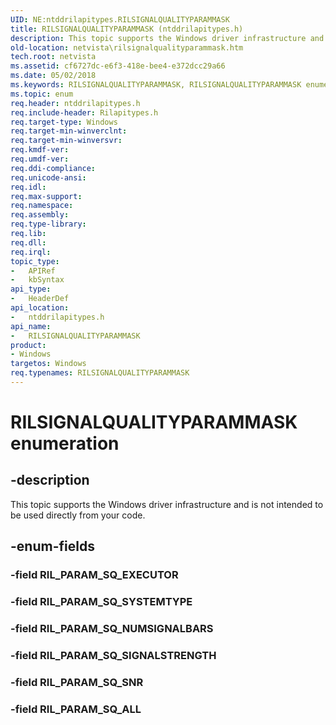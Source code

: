```yaml
---
UID: NE:ntddrilapitypes.RILSIGNALQUALITYPARAMMASK
title: RILSIGNALQUALITYPARAMMASK (ntddrilapitypes.h)
description: This topic supports the Windows driver infrastructure and is not intended to be used directly from your code.
old-location: netvista\rilsignalqualityparammask.htm
tech.root: netvista
ms.assetid: cf6727dc-e6f3-418e-bee4-e372dcc29a66
ms.date: 05/02/2018
ms.keywords: RILSIGNALQUALITYPARAMMASK, RILSIGNALQUALITYPARAMMASK enumeration [Network Drivers Starting with Windows Vista], RIL_PARAM_SQ_ALL, RIL_PARAM_SQ_NUMSIGNALBARS, RIL_PARAM_SQ_SIGNALSTRENGTH, RIL_PARAM_SQ_SNR, RIL_PARAM_SQ_SYSTEMTYPE, netvista.rilsignalqualityparammask, ntddrilapitypes/RILSIGNALQUALITYPARAMMASK, ntddrilapitypes/RIL_PARAM_SQ_ALL, ntddrilapitypes/RIL_PARAM_SQ_NUMSIGNALBARS, ntddrilapitypes/RIL_PARAM_SQ_SIGNALSTRENGTH, ntddrilapitypes/RIL_PARAM_SQ_SNR, ntddrilapitypes/RIL_PARAM_SQ_SYSTEMTYPE
ms.topic: enum
req.header: ntddrilapitypes.h
req.include-header: Rilapitypes.h
req.target-type: Windows
req.target-min-winverclnt: 
req.target-min-winversvr: 
req.kmdf-ver: 
req.umdf-ver: 
req.ddi-compliance: 
req.unicode-ansi: 
req.idl: 
req.max-support: 
req.namespace: 
req.assembly: 
req.type-library: 
req.lib: 
req.dll: 
req.irql: 
topic_type:
-	APIRef
-	kbSyntax
api_type:
-	HeaderDef
api_location:
-	ntddrilapitypes.h
api_name:
-	RILSIGNALQUALITYPARAMMASK
product:
- Windows
targetos: Windows
req.typenames: RILSIGNALQUALITYPARAMMASK
---
```


# RILSIGNALQUALITYPARAMMASK enumeration


## -description


This topic supports the Windows driver infrastructure and is not intended to be used directly from your code.


## -enum-fields




### -field RIL_PARAM_SQ_EXECUTOR


### -field RIL_PARAM_SQ_SYSTEMTYPE


### -field RIL_PARAM_SQ_NUMSIGNALBARS


### -field RIL_PARAM_SQ_SIGNALSTRENGTH


### -field RIL_PARAM_SQ_SNR


### -field RIL_PARAM_SQ_ALL

